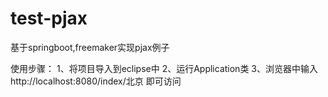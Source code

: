 # test-pjax
基于springboot,freemaker实现pjax例子

使用步骤：
1、将项目导入到eclipse中
2、运行Application类
3、浏览器中输入http://localhost:8080/index/北京 即可访问
